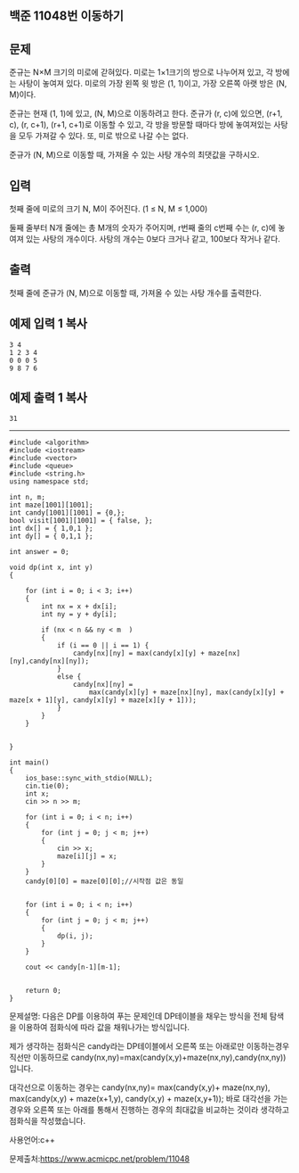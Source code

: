 ## 백준 11048번 이동하기

## 문제

준규는 N×M 크기의 미로에 갇혀있다. 미로는 1×1크기의 방으로 나누어져 있고, 각 방에는 사탕이 놓여져 있다. 미로의 가장 왼쪽 윗 방은 (1, 1)이고, 가장 오른쪽 아랫 방은 (N, M)이다.

준규는 현재 (1, 1)에 있고, (N, M)으로 이동하려고 한다. 준규가 (r, c)에 있으면, (r+1, c), (r, c+1), (r+1, c+1)로 이동할 수 있고, 각 방을 방문할 때마다 방에 놓여져있는 사탕을 모두 가져갈 수 있다. 또, 미로 밖으로 나갈 수는 없다.

준규가 (N, M)으로 이동할 때, 가져올 수 있는 사탕 개수의 최댓값을 구하시오.

## 입력

첫째 줄에 미로의 크기 N, M이 주어진다. (1 ≤ N, M ≤ 1,000)

둘째 줄부터 N개 줄에는 총 M개의 숫자가 주어지며, r번째 줄의 c번째 수는 (r, c)에 놓여져 있는 사탕의 개수이다. 사탕의 개수는 0보다 크거나 같고, 100보다 작거나 같다.

## 출력

첫째 줄에 준규가 (N, M)으로 이동할 때, 가져올 수 있는 사탕 개수를 출력한다.

## 예제 입력 1 복사

```
3 4
1 2 3 4
0 0 0 5
9 8 7 6
```

## 예제 출력 1 복사

```
31
```

___

```
#include <algorithm>
#include <iostream>
#include <vector>
#include <queue>
#include <string.h>
using namespace std;

int n, m;
int maze[1001][1001];
int candy[1001][1001] = {0,};
bool visit[1001][1001] = { false, };
int dx[] = { 1,0,1 };
int dy[] = { 0,1,1 };

int answer = 0;

void dp(int x, int y)
{
	
	for (int i = 0; i < 3; i++)
	{
		int nx = x + dx[i];
		int ny = y + dy[i];
		
		if (nx < n && ny < m  )
		{
			if (i == 0 || i == 1) {
				candy[nx][ny] = max(candy[x][y] + maze[nx][ny],candy[nx][ny]);
			}
			else {
				candy[nx][ny] =
					max(candy[x][y] + maze[nx][ny], max(candy[x][y] + maze[x + 1][y], candy[x][y] + maze[x][y + 1]));
			}
		}
	}


}

int main()
{
	ios_base::sync_with_stdio(NULL);
	cin.tie(0);
	int x;
	cin >> n >> m;

	for (int i = 0; i < n; i++)
	{
		for (int j = 0; j < m; j++)
		{
			cin >> x;
			maze[i][j] = x;
		}
	}
	candy[0][0] = maze[0][0];//시작점 값은 동일

	
	for (int i = 0; i < n; i++)
	{
		for (int j = 0; j < m; j++)
		{
			dp(i, j);
		}
	}

	cout << candy[n-1][m-1];


	return 0;
}
```

문제설명: 다음은 DP를 이용하여 푸는 문제인데 DP테이블을 채우는 방식을 전체 탐색을 이용하여 점화식에 따라 값을 채워나가는 방식입니다. 

제가 생각하는 점화식은 candy라는 DP테이블에서 오른쪽 또는 아래로만 이동하는경우 직선만 이동하므로 candy(nx,ny)=max(candy(x,y)+maze(nx,ny),candy(nx,ny))입니다.

대각선으로 이동하는 경우는 candy(nx,ny)= max(candy(x,y)+ maze(nx,ny), max(candy(x,y) + maze(x+1,y), candy(x,y) + maze(x,y+1)); 바로 대각선을 가는 경우와 오른쪽 또는 아래를 통해서 진행하는 경우의 최대값을 비교하는 것이라 생각하고 점화식을 작성했습니다.



사용언어:c++

문제출처:https://www.acmicpc.net/problem/11048